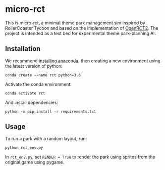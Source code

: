 # micro-rct

This is micro-rct, a minimal theme park management sim inspired by RollerCoaster Tycoon and based on the implementation of [OpenRCT2](https://github.com/OpenRCT2/OpenRCT2). The project is intended as a test bed for experimental theme park-planning AI.

## Installation

We recommend [installing anaconda](https://docs.anaconda.com/anaconda/install/), then creating a new environment using the latest version of python:
 
 `conda create --name rct python=3.8`
 
 Activate the conda environment:
 
 `conda activate rct`
 
 And install dependencies:
 
 `python -m pip install -r requirements.txt`
 
 ## Usage
 
 To run a park with a random layout, run:
 
 `python rct_env.py`
 
 In `rct_env.py`, set `RENDER = True` to render the park using sprites from the original game using pygame.
